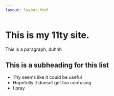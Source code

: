 ```yaml
---
layout: layout.html
---
```

# This is my 11ty site. 

This is a paragraph, duhhh

## This is a subheading for this list

- 11ty seems like it could be useful
- Hopefully it doesnt get too confusing 
- I pray